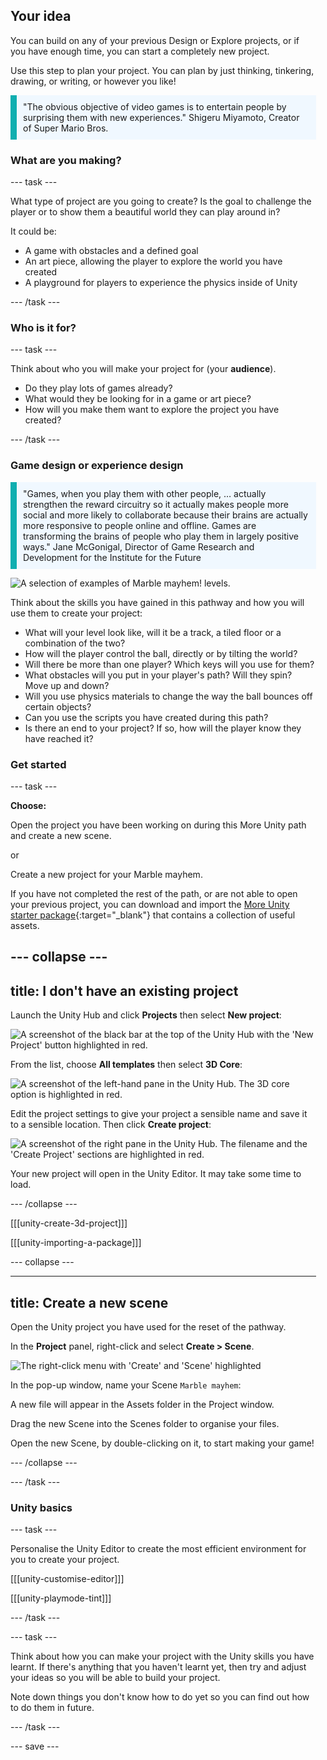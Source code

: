 ## Your idea

<div style="display: flex; flex-wrap: wrap">
<div style="flex-basis: 200px; flex-grow: 1; margin-right: 15px;">
You can build on any of your previous Design or Explore projects, or if you have enough time, you can start a completely new project. 

Use this step to plan your project. You can plan by just thinking, tinkering, drawing, or writing, or however you like!

<p style="border-left: solid; border-width:10px; border-color: #0faeb0; background-color: aliceblue; padding: 10px;">"The obvious objective of video games is to entertain people by surprising them with new experiences." Shigeru Miyamoto, Creator of Super Mario Bros.</p>

### What are you making?

--- task ---

What type of project are you going to create? Is the goal to challenge the player or to show them a beautiful world they can play around in?

It could be:
- A game with obstacles and a defined goal
- An art piece, allowing the player to explore the world you have created
- A playground for players to experience the physics inside of Unity

--- /task ---

### Who is it for?

--- task ---

Think about who you will make your project for (your **audience**).

- Do they play lots of games already?
- What would they be looking for in a game or art piece?
- How will you make them want to explore the project you have created?

--- /task ---

### Game design or experience design

<p style="border-left: solid; border-width:10px; border-color: #0faeb0; background-color: aliceblue; padding: 10px;">"Games, when you play them with other people, … actually strengthen the reward circuitry so it actually makes people more social and more likely to collaborate because their brains are actually more responsive to people online and offline. Games are transforming the brains of people who play them in largely positive ways." Jane McGonigal, Director of Game Research and Development for the Institute for the Future</p>

![A selection of examples of Marble mayhem! levels.](images/level-examples.png)

Think about the skills you have gained in this pathway and how you will use them to create your project:
- What will your level look like, will it be a track, a tiled floor or a combination of the two?
- How will the player control the ball, directly or by tilting the world?
- Will there be more than one player? Which keys will you use for them?
- What obstacles will you put in your player's path? Will they spin? Move up and down?
- Will you use physics materials to change the way the ball bounces off certain objects?
- Can you use the scripts you have created during this path?
- Is there an end to your project? If so, how will the player know they have reached it?

### Get started

--- task ---

**Choose:**

Open the project you have been working on during this More Unity path and create a new scene.

or

Create a new project for your Marble mayhem.

If you have not completed the rest of the path, or are not able to open your previous project, you can download and import the [More Unity starter package](https://rpf.io/p/en/rainbow-run-go){:target="_blank"} that contains a collection of useful assets. 

--- collapse ---
---
title: I don't have an existing project
---

Launch the Unity Hub and click **Projects** then select **New project**:

![A screenshot of the black bar at the top of the Unity Hub with the 'New Project' button highlighted in red.](images/new-project.png)

From the list, choose **All templates** then select **3D Core**:

![A screenshot of the left-hand pane in the Unity Hub. The 3D core option is highlighted in red.](images/3D-core.png)

Edit the project settings to give your project a sensible name and save it to a sensible location. Then click **Create project**:

![A screenshot of the right pane in the Unity Hub. The filename and the 'Create Project' sections are highlighted in red.](images/create-project.png)

Your new project will open in the Unity Editor. It may take some time to load.

--- /collapse ---

[[[unity-create-3d-project]]]

[[[unity-importing-a-package]]]

--- collapse ---

---
title: Create a new scene
---

Open the Unity project you have used for the reset of the pathway. 

In the **Project** panel, right-click and select **Create > Scene**.

![The right-click menu with 'Create' and 'Scene' highlighted](images/create-scene.png)

In the pop-up window, name your Scene `Marble mayhem`:

A new file will appear in the Assets folder in the Project window.

Drag the new Scene into the Scenes folder to organise your files.

Open the new Scene, by double-clicking on it, to start making your game!

--- /collapse ---

--- /task ---

### Unity basics

--- task ---

Personalise the Unity Editor to create the most efficient environment for you to create your project. 

[[[unity-customise-editor]]]

[[[unity-playmode-tint]]]

--- /task ---

--- task ---

Think about how you can make your project with the Unity skills you have learnt. If there's anything that you haven't learnt yet, then try and adjust your ideas so you will be able to build your project. 

Note down things you don't know how to do yet so you can find out how to do them in future. 

--- /task ---

--- save ---
